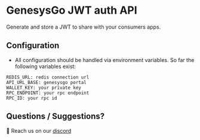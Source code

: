 # GenesysGo JWT auth API

Generate and store a JWT to share with your consumers apps.

## Configuration

* All configuration should be handled via environment variables.
  So far the following variables exist:

```
REDIS_URL: redis connection url
API_URL_BASE: genesysgo portal
WALLET_KEY: your private key
RPC_ENDPOINT: your rpc endpoint
RPC_ID: your rpc id
```

## Questions / Suggestions?

👋 Reach us on our [discord](https://discord.gg/)
